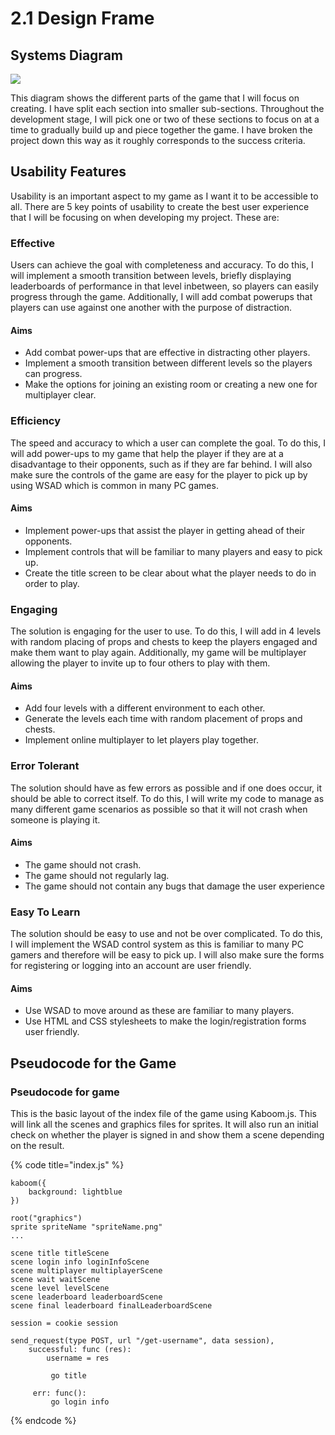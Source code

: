 # 2.1 Design Frame

## Systems Diagram

![](https://github.com/Marling-School/alevel-project-template/blob/docs/.gitbook/assets/System%20Diagram.jpg)

This diagram shows the different parts of the game that I will focus on creating. I have split each section into smaller sub-sections. Throughout the development stage, I will pick one or two of these sections to focus on at a time to gradually build up and piece together the game. I have broken the project down this way as it roughly corresponds to the success criteria.

## Usability Features

Usability is an important aspect to my game as I want it to be accessible to all. There are 5 key points of usability to create the best user experience that I will be focusing on when developing my project. These are:

### Effective

Users can achieve the goal with completeness and accuracy. To do this, I will implement a smooth transition between levels, briefly displaying leaderboards of performance in that level inbetween, so players can easily progress through the game. Additionally, I will add combat powerups that players can use against one another with the purpose of distraction.

#### Aims

* Add combat power-ups that are effective in distracting other players.
* Implement a smooth transition between different levels so the players can progress.
* Make the options for joining an existing room or creating a new one for multiplayer clear.

### Efficiency

The speed and accuracy to which a user can complete the goal. To do this, I will add power-ups to my game that help the player if they are at a disadvantage to their opponents, such as if they are far behind. I will also make sure the controls of the game are easy for the player to pick up by using WSAD which is common in many PC games.

#### Aims

* Implement power-ups that assist the player in getting ahead of their opponents.
* Implement controls that will be familiar to many players and easy to pick up.
* Create the title screen to be clear about what the player needs to do in order to play.

### Engaging

The solution is engaging for the user to use. To do this, I will add in 4 levels with random placing of props and chests to keep the players engaged and make them want to play again. Additionally, my game will be multiplayer allowing the player to invite up to four others to play with them.

#### Aims

* Add four levels with a different environment to each other.
* Generate the levels each time with random placement of props and chests.
* Implement online multiplayer to let players play together.

### Error Tolerant

The solution should have as few errors as possible and if one does occur, it should be able to correct itself. To do this, I will write my code to manage as many different game scenarios as possible so that it will not crash when someone is playing it.

#### Aims

* The game should not crash.
* The game should not regularly lag.
* The game should not contain any bugs that damage the user experience

### Easy To Learn

The solution should be easy to use and not be over complicated. To do this, I will implement the WSAD control system as this is familiar to many PC gamers and therefore will be easy to pick up. I will also make sure the forms for registering or logging into an account are user friendly.

#### Aims

* Use WSAD to move around as these are familiar to many players.
* Use HTML and CSS stylesheets to make the login/registration forms user friendly.

## Pseudocode for the Game

### Pseudocode for game

This is the basic layout of the index file of the game using Kaboom.js. This will link all the scenes and graphics files for sprites. It will also run an initial check on whether the player is signed in and show them a scene depending on the result.

{% code title="index.js" %}
```
kaboom({
    background: lightblue
})

root("graphics")
sprite spriteName "spriteName.png"
...

scene title titleScene
scene login info loginInfoScene
scene multiplayer multiplayerScene
scene wait waitScene
scene level levelScene
scene leaderboard leaderboardScene
scene final leaderboard finalLeaderboardScene

session = cookie session

send_request(type POST, url "/get-username", data session),
    successful: func (res):
        username = res
        
         go title
         
     err: func():
         go login info
```
{% endcode %}
